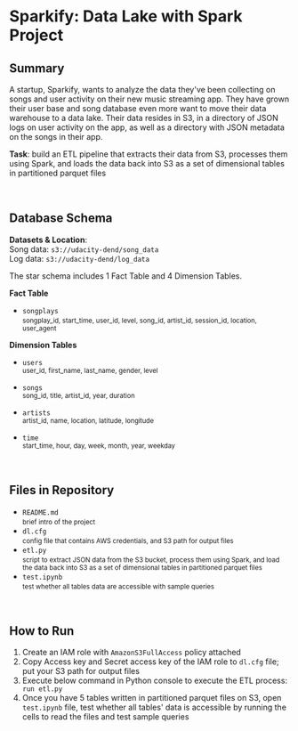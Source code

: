 # Sparkify: Data Lake with Spark Project <br>

## Summary

A startup, Sparkify, wants to analyze the data they've been collecting on songs and user activity on their new music streaming app. They have grown their user base and song database even more want to move their data warehouse to a data lake. Their data resides in S3, in a directory of JSON logs on user activity on the app, as well as a directory with JSON metadata on the songs in their app.

**Task**: build an ETL pipeline that extracts their data from S3, processes them using Spark, and loads the data back into S3 as a set of dimensional tables in partitioned parquet files

<br>

## Database Schema

**Datasets & Location**: <br>
Song data: <code>s3://udacity-dend/song_data</code> <br>
Log data: <code>s3://udacity-dend/log_data</code> <br>


The star schema includes 1 Fact Table and 4 Dimension Tables. 

**Fact Table**

- <code>songplays</code> <br>
<small>songplay_id, start_time, user_id, level, song_id, artist_id, session_id, location, user_agent</small>

**Dimension Tables**

- <code>users</code> <br>
<small>user_id, first_name, last_name, gender, level</small>

- <code>songs</code> <br>
<small>song_id, title, artist_id, year, duration</small>

- <code>artists</code> <br>
<small>artist_id, name, location, latitude, longitude</small>

- <code>time</code> <br>
<small>start_time, hour, day, week, month, year, weekday</small>

<br>

## Files in Repository

- <code>README.md</code> <br>
<small>brief intro of the project</small>
- <code>dl.cfg</code> <br>
<small>config file that contains AWS credentials, and S3 path for output files</small>
- <code>etl.py</code> <br>
<small>script to extract JSON data from the S3 bucket, process them using Spark, and load the data back into S3 as a set of dimensional tables in partitioned parquet files</small>
- <code>test.ipynb</code> <br>
<small>test whether all tables data are accessible with sample queries</small>

<br>

## How to Run
<ol>
<li>Create an IAM role with <code>AmazonS3FullAccess</code> policy attached</li>
    
<li>Copy Access key and Secret access key of the IAM role to <code>dl.cfg</code> file; put your S3 path for output files</li>

<li>Execute below command in Python console to execute the ETL process:</li>
    <code>run etl.py</code>

<li>Once you have 5 tables written in partitioned parquet files on S3, open <code>test.ipynb</code> file, test whether all tables' data is accessible by running the cells to read the files and test sample queries</li>
    
</ol>


